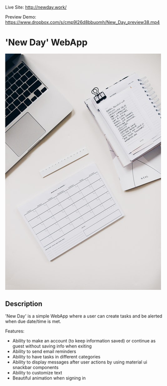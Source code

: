 Live Site: http://newday.work/

Preview Demo: https://www.dropbox.com/s/cmp9l26d8bbuomh/New_Day_preview38.mp4

# 'New Day' WebApp

![main screen](https://github.com/aza0092/New-Day/blob/master/src/media/3.jpg)

## Description

'New Day' is a simple WebApp where a user can create tasks and be alerted when due date/time is met.

Features:
- Ability to make an account (to keep information saved) or continue as guest without saving info when exiting 
- Ability to send email reminders
- Ability to have tasks in different categories
- Ability to display messages after user actions by using material ui snackbar components
- Ability to customize text
- Beautiful animation when signing in
